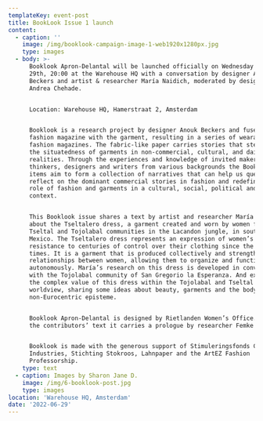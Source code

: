 ```yaml
---
templateKey: event-post
title: BookLook Issue 1 launch
content:
  - caption: ''
    image: /img/booklook-campaign-image-1-web1920x1280px.jpg
    type: images
  - body: >-
      Booklook Apron-Delantal will be launched officially on Wednesday June
      29th, 20:00 at the Warehouse HQ with a conversation by designer Anouk
      Beckers and artist & researcher María Naidich, moderated by designer
      Andrea Chehade.


      Location: Warehouse HQ, Hamerstraat 2, Amsterdam


      Booklook is a research project by designer Anouk Beckers and fuses the
      fashion magazine with the garment, resulting in a series of wearable
      fashion magazines. The fabric-like paper carries stories that stem from
      the situatedness of garments in non-commercial, cultural, and daily
      realities. Through the experiences and knowledge of invited makers,
      thinkers, designers and writers from various backgrounds the Booklook
      items aim to form a collection of narratives that can help us question and
      reflect on the dominant commercial stories in fashion and redefine the
      role of fashion and garments in a cultural, social, political and economic
      context.


      This Booklook issue shares a text by artist and researcher María Naidich
      about the Tseltalero dress, a garment created and worn by women from both
      Tseltal and Tojolabal communities in the Lacandon jungle, in southeastern
      Mexico. The Tseltalero dress represents an expression of women’s
      resistance to centuries of control over their clothing since the colonial
      times. It is a garment that is produced collectively and strengthens
      relationships between women, allowing them to organize and function
      autonomously. María’s research on this dress is developed in conversation
      with the Tojolabal community of San Gregorio la Esperanza. And explores
      the complex value of this dress within the Tojolabal and Tseltal
      worldview, sharing some ideas about beauty, garments and the body from a
      non-Eurocentric episteme.


      Booklook Apron-Delantal is designed by Rietlanden Women’s Office. Besides
      the contributors’ text it carries a prologue by researcher Femke de Vries.


      Booklook is made with the generous support of Stimuleringsfonds Creative
      Industries, Stichting Stokroos, Lahnpaper and the ArtEZ Fashion
      Professorship.
    type: text
  - caption: Images by Sharon Jane D.
    image: /img/6-booklook-post.jpg
    type: images
location: 'Warehouse HQ, Amsterdam'
date: '2022-06-29'
---
```


